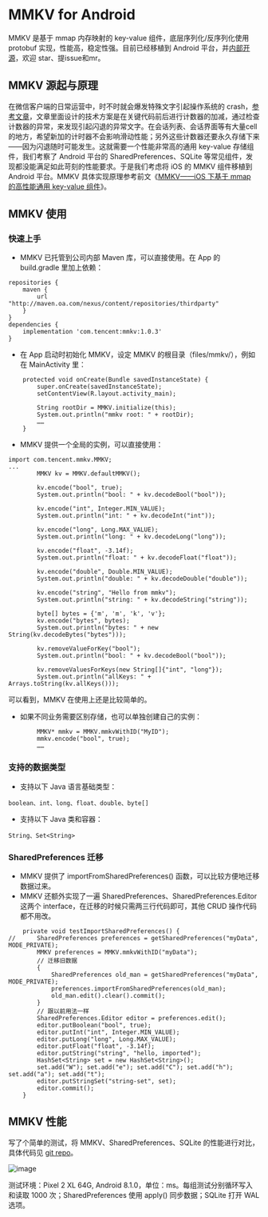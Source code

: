 # MMKV for Android
MMKV 是基于 mmap 内存映射的 key-value 组件，底层序列化/反序列化使用 protobuf 实现，性能高，稳定性强。目前已经移植到 Android 平台，并[内部开源](http://git.code.oa.com/wechat-team/mmkv)，欢迎 star、提issue和mr。


## MMKV 源起与原理
在微信客户端的日常运营中，时不时就会爆发特殊文字引起操作系统的 crash，[参考文章](http://km.oa.com/articles/show/357120)，文章里面设计的技术方案是在关键代码前后进行计数器的加减，通过检查计数器的异常，来发现引起闪退的异常文字。在会话列表、会话界面等有大量cell的地方，希望新加的计时器不会影响滑动性能；另外这些计数器还要永久存储下来——因为闪退随时可能发生。这就需要一个性能非常高的通用 key-value 存储组件，我们考察了 Android 平台的 SharedPreferences、SQLite 等常见组件，发现都没能满足如此苛刻的性能要求。于是我们考虑将 iOS 的 MMKV 组件移植到 Android 平台。MMKV 具体实现原理参考前文《[MMKV——iOS 下基于 mmap 的高性能通用 key-value 组件](http://km.oa.com/group/mmios/articles/show/334155)》。


## MMKV 使用
### 快速上手
* MMKV 已托管到公司内部 Maven 库，可以直接使用。在 App 的 build.gradle 里加上依赖：

```
repositories {
    maven {
        url "http://maven.oa.com/nexus/content/repositories/thirdparty"
    }
}
dependencies {
    implementation 'com.tencent:mmkv:1.0.3'
}
```

* 在 App 启动时初始化 MMKV，设定 MMKV 的根目录（files/mmkv/），例如在 MainActivity 里：

```
    protected void onCreate(Bundle savedInstanceState) {
        super.onCreate(savedInstanceState);
        setContentView(R.layout.activity_main);

        String rootDir = MMKV.initialize(this);
        System.out.println("mmkv root: " + rootDir);
        ……
	}
```

* MMKV 提供一个全局的实例，可以直接使用：

```
import com.tencent.mmkv.MMKV;
...
        MMKV kv = MMKV.defaultMMKV();

        kv.encode("bool", true);
        System.out.println("bool: " + kv.decodeBool("bool"));

        kv.encode("int", Integer.MIN_VALUE);
        System.out.println("int: " + kv.decodeInt("int"));

        kv.encode("long", Long.MAX_VALUE);
        System.out.println("long: " + kv.decodeLong("long"));

        kv.encode("float", -3.14f);
        System.out.println("float: " + kv.decodeFloat("float"));

        kv.encode("double", Double.MIN_VALUE);
        System.out.println("double: " + kv.decodeDouble("double"));

        kv.encode("string", "Hello from mmkv");
        System.out.println("string: " + kv.decodeString("string"));

        byte[] bytes = {'m', 'm', 'k', 'v'};
        kv.encode("bytes", bytes);
        System.out.println("bytes: " + new String(kv.decodeBytes("bytes")));

        kv.removeValueForKey("bool");
        System.out.println("bool: " + kv.decodeBool("bool"));
        
        kv.removeValuesForKeys(new String[]{"int", "long"});
        System.out.println("allKeys: " + Arrays.toString(kv.allKeys()));
```

可以看到，MMKV 在使用上还是比较简单的。

* 如果不同业务需要区别存储，也可以单独创建自己的实例：

```
        MMKV* mmkv = MMKV.mmkvWithID("MyID");
        mmkv.encode("bool", true);
        ……
```

### 支持的数据类型
* 支持以下 Java 语言基础类型：

```boolean、int、long、float、double、byte[]
```
* 支持以下 Java 类和容器：

```String、Set<String>
```

### SharedPreferences 迁移
* MMKV 提供了 importFromSharedPreferences() 函数，可以比较方便地迁移数据过来。
* MMKV 还额外实现了一遍 SharedPreferences、SharedPreferences.Editor 这两个 interface，在迁移的时候只需两三行代码即可，其他 CRUD 操作代码都不用改。

```
    private void testImportSharedPreferences() {
//      SharedPreferences preferences = getSharedPreferences("myData", MODE_PRIVATE);
        MMKV preferences = MMKV.mmkvWithID("myData");
        // 迁移旧数据
        {
            SharedPreferences old_man = getSharedPreferences("myData", MODE_PRIVATE);
            preferences.importFromSharedPreferences(old_man);
            old_man.edit().clear().commit();
        }
        // 跟以前用法一样
        SharedPreferences.Editor editor = preferences.edit();
        editor.putBoolean("bool", true);
        editor.putInt("int", Integer.MIN_VALUE);
        editor.putLong("long", Long.MAX_VALUE);
        editor.putFloat("float", -3.14f);
        editor.putString("string", "hello, imported");
        HashSet<String> set = new HashSet<String>();
        set.add("W"); set.add("e"); set.add("C"); set.add("h"); set.add("a"); set.add("t");
        editor.putStringSet("string-set", set);
        editor.commit();
	}
```

## MMKV 性能
写了个简单的测试，将 MMKV、SharedPreferences、SQLite 的性能进行对比，具体代码见 [git repo](http://git.code.oa.com/wechat-team/mmkv)。

![image](http://imgcache.oa.com/photos/31601/o_bb215f7fd392321793e6564128d4bd03.jpg)

测试环境：Pixel 2 XL 64G, Android 8.1.0，单位：ms。每组测试分别循环写入和读取 1000 次；SharedPreferences 使用 apply() 同步数据；SQLite 打开 WAL 选项。
